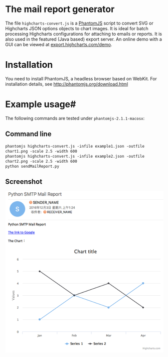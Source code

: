 # The mail report generator
The file `highcharts-convert.js` is a [PhantomJS](http://phantomjs.org/) script to convert SVG or Highcharts JSON options objects to chart images. It is ideal for batch processing Highcharts configurations for attaching to emails or reports. It is also used in the featured (Java based) export server. An online demo with a GUI can be viewed at [export.highcharts.com/demo](http://export.highcharts.com/demo).

# Installation
You need to install PhantomJS, a headless browser based on WebKit.
For installation details, see http://phantomjs.org/download.html

# Example usage#
The following commands are tested under `phantomjs-2.1.1-macosx`:

## Command line
	phantomjs highcharts-convert.js -infile example1.json -outfile chart1.png -scale 2.5 -width 600
	phantomjs highcharts-convert.js -infile example2.json -outfile chart2.png -scale 2.5 -width 600
	python sendMailReport.py

## Screenshot
![Screenshot](./screenshot.png)
